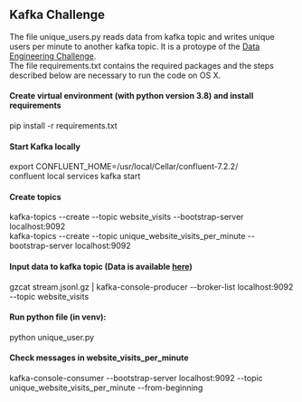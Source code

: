 ## Kafka Challenge

The file unique_users.py reads data from kafka topic and writes unique users per minute to another kafka topic. It is a protoype of the [Data Engineering Challenge](https://github.com/tamediadigital/hiring-challenges/tree/master/data-engineer-challenge). \
The file requirements.txt contains the required packages and the steps described below are necessary to run the code on OS X.

#### Create virtual environment (with python version 3.8) and install requirements
pip install -r requirements.txt

#### Start Kafka locally
export CONFLUENT_HOME=/usr/local/Cellar/confluent-7.2.2/  \
confluent local services kafka start

#### Create topics 
kafka-topics --create --topic website_visits --bootstrap-server localhost:9092  \
kafka-topics --create --topic unique_website_visits_per_minute --bootstrap-server localhost:9092


#### Input data to kafka topic (Data is available [here](https://tda-public.s3.eu-central-1.amazonaws.com/hire-challenge/stream.jsonl.gz))
gzcat stream.jsonl.gz | kafka-console-producer --broker-list localhost:9092 --topic website_visits


#### Run python file (in venv): 
python unique_user.py 


#### Check messages in website_visits_per_minute
kafka-console-consumer --bootstrap-server localhost:9092 --topic unique_website_visits_per_minute --from-beginning
